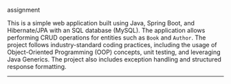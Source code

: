 assignment

This is a simple web application built using Java, Spring Boot, and Hibernate/JPA with an SQL database (MySQL). The application allows performing CRUD operations for entities such as `Book` and `Author`. The project follows industry-standard coding practices, including the usage of Object-Oriented Programming (OOP) concepts, unit testing, and leveraging Java Generics. The project also includes exception handling and structured response formatting.

----
